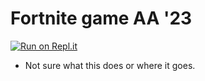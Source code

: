 # Fortnite game AA '23

[![Run on Repl.it](https://repl.it/badge/github/athenian-ct-projects/Fortnite-AA)](https://repl.it/github/athenian-ct-projects/Fortnite-AA)

* Not sure what this does or where it goes.
